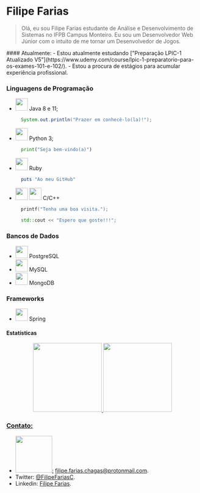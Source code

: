 # Filipe Farias

<blockquote>
  <p>
    Olá, eu sou Filipe Farias estudante de Análise e Desenvolvimento de Sistemas no IFPB Campus Monteiro.
    Eu sou um Desenvolvedor Web Júnior com o intuito de me tornar um Desenvolvedor de Jogos.
  </p>
</blockquote>
#### Atualmente:
- Estou atualmente estudando ["Preparação LPIC-1 Atualizado V5"](https://www.udemy.com/course/lpic-1-preparatorio-para-os-exames-101-e-102/).
- Estou a procura de estágios para acumular experiência profissional.

### Linguagens de Programação
- <img style="height: 32px;" src="https://cdn.jsdelivr.net/gh/devicons/devicon/icons/java/java-plain-wordmark.svg" />&nbsp;Java 8 e 11;
  ```java
    System.out.println("Prazer em conhecê-lo(la)!");
  ```
- <img style="height: 32px;" src="https://cdn.jsdelivr.net/gh/devicons/devicon/icons/python/python-original-wordmark.svg" />&nbsp;Python 3;
  ```python
    print("Seja bem-vindo(a)")
  ```
- <img style="height: 32px;" src="https://cdn.jsdelivr.net/gh/devicons/devicon/icons/ruby/ruby-plain-wordmark.svg" />&nbsp;Ruby
  ```Ruby
    puts "Ao meu GitHub"
  ```
- <img style="height: 32px;" src="https://cdn.jsdelivr.net/gh/devicons/devicon/icons/c/c-original.svg" />
  <img style="height: 32px;" src="https://cdn.jsdelivr.net/gh/devicons/devicon/icons/cplusplus/cplusplus-original.svg" />&nbsp;C/C++
  
  ```c
    printf("Tenha uma boa visita.");
  ```
  ```cpp
    std::cout << "Espero que goste!!!";
  ```

### Bancos de Dados

- <img style="height: 32px;" src="https://cdn.jsdelivr.net/gh/devicons/devicon/icons/postgresql/postgresql-original-wordmark.svg" />&nbsp;PostgreSQL
- <img style="height: 32px;" src="https://cdn.jsdelivr.net/gh/devicons/devicon/icons/mysql/mysql-original-wordmark.svg" />&nbsp;MySQL
- <img style="height: 32px;" src="https://cdn.jsdelivr.net/gh/devicons/devicon/icons/mongodb/mongodb-original-wordmark.svg" />&nbsp;MongoDB
### Frameworks

- <img style="height:32px;" src="https://cdn.jsdelivr.net/gh/devicons/devicon/icons/spring/spring-original-wordmark.svg" />&nbsp;Spring

#### Estatísticas

<div align="center" style="width: fit-content; margin: 0 auto">
  <a href="https://github.com/filipefariasc">
  <img height="180em" src="https://github-readme-stats.vercel.app/api?username=filipefariasc&show_icons=true&theme=dracula&include_all_commits=true&count_private=true"/>
  <img height="180em" src="https://github-readme-stats.vercel.app/api/top-langs/?username=filipefariasc&layout=compact&langs_count=7&theme=dracula"/>
</div>

### Contato:
- <a href="mailto:filipe.farias.chagas@protonmail.com"><img style="width: 96px;"  src="https://protonmail.com/images/media/logos/protonmail-logo-purple.svg">:</a>&nbsp;filipe.farias.chagas@protonmail.com.
- Twitter: [@FilipeFariasC](https://twitter.com/filipefariasc).
- Linkedin: [Filipe Farias](https://www.linkedin.com/in/filipe-farias/).
